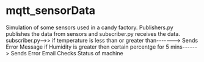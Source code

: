 # mqtt_sensorData
Simulation of some sensors used in a candy factory.
Publishers.py publishes the data from sensors and subscriber.py receives the data.
subscriber.py-->> if temperature is less than or greater than-------> Sends Error Message
                  if Humidity is greater then certain percentge for 5 mins------> Sends Error Email
                  Checks Status of machine
